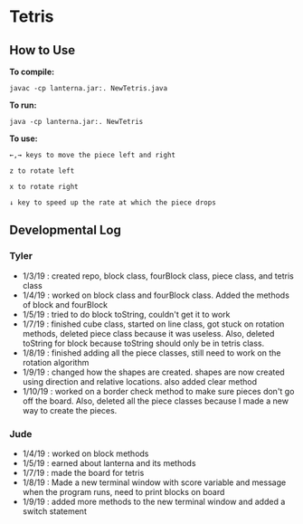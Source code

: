 # Tetris  

## How to Use

**To compile:**   
```
javac -cp lanterna.jar:. NewTetris.java
```
**To run:**
```
java -cp lanterna.jar:. NewTetris
```
**To use:**
```
←,→ keys to move the piece left and right
```
```
z to rotate left
```
```
x to rotate right
```
```
↓ key to speed up the rate at which the piece drops
```

## Developmental Log

### Tyler
- 1/3/19 : created repo, block class, fourBlock class, piece class, and tetris class
- 1/4/19 : worked on block class and fourBlock class. Added the methods of block and fourBlock
- 1/5/19 : tried to do block toString, couldn't get it to work
- 1/7/19 : finished cube class, started on line class, got stuck on rotation methods, deleted piece class because it was useless. Also, deleted toString for block because toString should only be in tetris class.
- 1/8/19 : finished adding all the piece classes, still need to work on the rotation algorithm
- 1/9/19 : changed how the shapes are created. shapes are now created using direction and relative locations. also added
         clear method
- 1/10/19 : worked on a border check method to make sure pieces don't go off the board. Also, deleted all the piece classes because I made a new way to create the pieces.

### Jude
- 1/4/19 : worked on block methods
- 1/5/19 : earned about lanterna and its methods
- 1/7/19 : made the board for tetris
- 1/8/19 : Made a new terminal window with score variable and message when the program runs, need to print blocks on board
- 1/9/19 : added more methods to the new terminal window and added a switch statement
